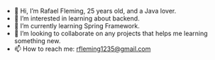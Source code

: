 - 👋 Hi, I’m Rafael Fleming, 25 years old, and a Java lover.
- 👀 I’m interested in learning about backend.
- 🌱 I’m currently learning Spring Framework.
- 💞️ I’m looking to collaborate on any projects that helps me learning something new.
- 📫 How to reach me: rfleming1235@gmail.com

<!---
fleming99/fleming99 is a ✨ special ✨ repository because its `README.md` (this file) appears on your GitHub profile.
You can click the Preview link to take a look at your changes.
--->
